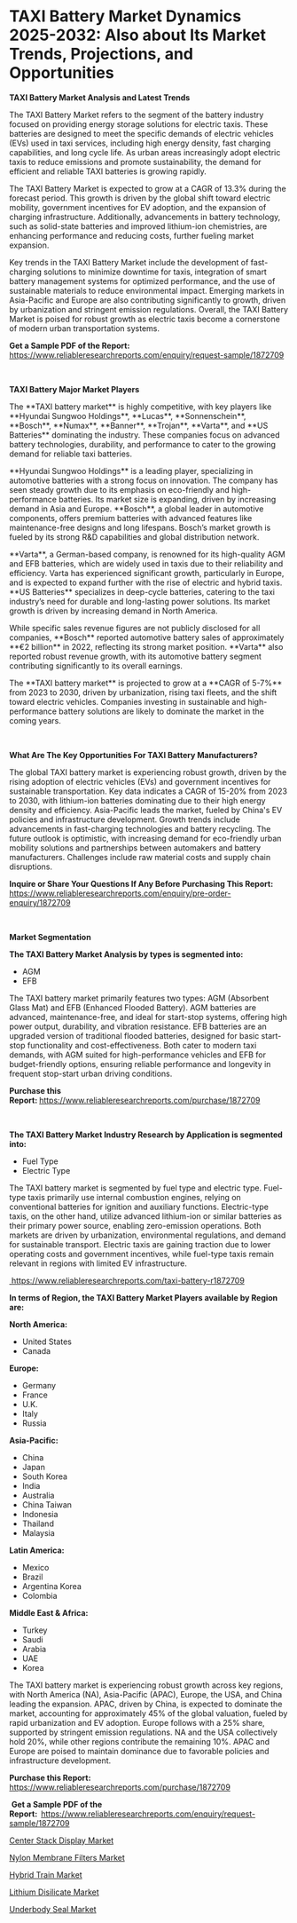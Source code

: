<p><h1>TAXI Battery Market Dynamics 2025-2032: Also about Its Market Trends, Projections, and Opportunities</h1></p><p><strong>TAXI Battery Market Analysis and Latest Trends</strong></p>
<p><p>The TAXI Battery Market refers to the segment of the battery industry focused on providing energy storage solutions for electric taxis. These batteries are designed to meet the specific demands of electric vehicles (EVs) used in taxi services, including high energy density, fast charging capabilities, and long cycle life. As urban areas increasingly adopt electric taxis to reduce emissions and promote sustainability, the demand for efficient and reliable TAXI batteries is growing rapidly.</p><p>The TAXI Battery Market is expected to grow at a CAGR of 13.3% during the forecast period. This growth is driven by the global shift toward electric mobility, government incentives for EV adoption, and the expansion of charging infrastructure. Additionally, advancements in battery technology, such as solid-state batteries and improved lithium-ion chemistries, are enhancing performance and reducing costs, further fueling market expansion.</p><p>Key trends in the TAXI Battery Market include the development of fast-charging solutions to minimize downtime for taxis, integration of smart battery management systems for optimized performance, and the use of sustainable materials to reduce environmental impact. Emerging markets in Asia-Pacific and Europe are also contributing significantly to growth, driven by urbanization and stringent emission regulations. Overall, the TAXI Battery Market is poised for robust growth as electric taxis become a cornerstone of modern urban transportation systems.</p></p>
<p><strong>Get a Sample PDF of the Report:&nbsp;</strong> <a href="https://www.reliableresearchreports.com/enquiry/request-sample/1872709?utm_campaign=13&utm_medium=2&utm_source=Github&utm_content=ia&utm_term=21012025&utm_id=taxi-battery">https://www.reliableresearchreports.com/enquiry/request-sample/1872709</a></p>
<p>&nbsp;</p>
<p><strong>TAXI Battery Major Market Players</strong></p>
<p><p>The **TAXI battery market** is highly competitive, with key players like **Hyundai Sungwoo Holdings**, **Lucas**, **Sonnenschein**, **Bosch**, **Numax**, **Banner**, **Trojan**, **Varta**, and **US Batteries** dominating the industry. These companies focus on advanced battery technologies, durability, and performance to cater to the growing demand for reliable taxi batteries.</p><p>**Hyundai Sungwoo Holdings** is a leading player, specializing in automotive batteries with a strong focus on innovation. The company has seen steady growth due to its emphasis on eco-friendly and high-performance batteries. Its market size is expanding, driven by increasing demand in Asia and Europe. **Bosch**, a global leader in automotive components, offers premium batteries with advanced features like maintenance-free designs and long lifespans. Bosch’s market growth is fueled by its strong R&D capabilities and global distribution network.</p><p>**Varta**, a German-based company, is renowned for its high-quality AGM and EFB batteries, which are widely used in taxis due to their reliability and efficiency. Varta has experienced significant growth, particularly in Europe, and is expected to expand further with the rise of electric and hybrid taxis. **US Batteries** specializes in deep-cycle batteries, catering to the taxi industry’s need for durable and long-lasting power solutions. Its market growth is driven by increasing demand in North America.</p><p>While specific sales revenue figures are not publicly disclosed for all companies, **Bosch** reported automotive battery sales of approximately **€2 billion** in 2022, reflecting its strong market position. **Varta** also reported robust revenue growth, with its automotive battery segment contributing significantly to its overall earnings.</p><p>The **TAXI battery market** is projected to grow at a **CAGR of 5-7%** from 2023 to 2030, driven by urbanization, rising taxi fleets, and the shift toward electric vehicles. Companies investing in sustainable and high-performance battery solutions are likely to dominate the market in the coming years.</p></p>
<p>&nbsp;</p>
<p><strong>What Are The Key Opportunities For TAXI Battery Manufacturers?</strong></p>
<p><p>The global TAXI battery market is experiencing robust growth, driven by the rising adoption of electric vehicles (EVs) and government incentives for sustainable transportation. Key data indicates a CAGR of 15-20% from 2023 to 2030, with lithium-ion batteries dominating due to their high energy density and efficiency. Asia-Pacific leads the market, fueled by China's EV policies and infrastructure development. Growth trends include advancements in fast-charging technologies and battery recycling. The future outlook is optimistic, with increasing demand for eco-friendly urban mobility solutions and partnerships between automakers and battery manufacturers. Challenges include raw material costs and supply chain disruptions.</p></p>
<p><strong>Inquire or Share Your Questions If Any Before Purchasing This Report:</strong> <a href="https://www.reliableresearchreports.com/enquiry/pre-order-enquiry/1872709?utm_campaign=13&utm_medium=2&utm_source=Github&utm_content=ia&utm_term=21012025&utm_id=taxi-battery">https://www.reliableresearchreports.com/enquiry/pre-order-enquiry/1872709</a></p>
<p>&nbsp;</p>
<p><strong>Market Segmentation</strong></p>
<p><strong>The TAXI Battery Market Analysis by types is segmented into:</strong></p>
<p><ul><li>AGM</li><li>EFB</li></ul></p>
<p><p>The TAXI battery market primarily features two types: AGM (Absorbent Glass Mat) and EFB (Enhanced Flooded Battery). AGM batteries are advanced, maintenance-free, and ideal for start-stop systems, offering high power output, durability, and vibration resistance. EFB batteries are an upgraded version of traditional flooded batteries, designed for basic start-stop functionality and cost-effectiveness. Both cater to modern taxi demands, with AGM suited for high-performance vehicles and EFB for budget-friendly options, ensuring reliable performance and longevity in frequent stop-start urban driving conditions.</p></p>
<p><strong>Purchase this Report:&nbsp;</strong><a href="https://www.reliableresearchreports.com/purchase/1872709?utm_campaign=13&utm_medium=2&utm_source=Github&utm_content=ia&utm_term=21012025&utm_id=taxi-battery">https://www.reliableresearchreports.com/purchase/1872709</a></p>
<p>&nbsp;</p>
<p><strong>The TAXI Battery Market Industry Research by Application is segmented into:</strong></p>
<p><ul><li>Fuel Type</li><li>Electric Type</li></ul></p>
<p><p>The TAXI battery market is segmented by fuel type and electric type. Fuel-type taxis primarily use internal combustion engines, relying on conventional batteries for ignition and auxiliary functions. Electric-type taxis, on the other hand, utilize advanced lithium-ion or similar batteries as their primary power source, enabling zero-emission operations. Both markets are driven by urbanization, environmental regulations, and demand for sustainable transport. Electric taxis are gaining traction due to lower operating costs and government incentives, while fuel-type taxis remain relevant in regions with limited EV infrastructure.</p></p>
<p><a href="https://www.reliableresearchreports.com/taxi-battery-r1872709?utm_campaign=13&utm_medium=2&utm_source=Github&utm_content=ia&utm_term=21012025&utm_id=taxi-battery">&nbsp;https://www.reliableresearchreports.com/taxi-battery-r1872709</a></p>
<p><strong>In terms of Region, the TAXI Battery Market Players available by Region are:</strong></p>
<p>
    <p> <strong> North America: </strong>
        <ul>
            <li>United States</li>
            <li>Canada</li>
        </ul>
        </p> 
    <p> <strong> Europe: </strong>
        <ul>
            <li>Germany</li>
            <li>France</li>
            <li>U.K.</li>
            <li>Italy</li>
            <li>Russia</li>
        </ul>
        </p> 
    <p> <strong> Asia-Pacific: </strong>
        <ul>
            <li>China</li>
            <li>Japan</li>
            <li>South Korea</li>
            <li>India</li>
            <li>Australia</li>
            <li>China Taiwan</li>
            <li>Indonesia</li>
            <li>Thailand</li>
            <li>Malaysia</li>
        </ul>
        </p> 
    <p> <strong> Latin America: </strong>
        <ul>
            <li>Mexico</li>
            <li>Brazil</li>
            <li>Argentina Korea</li>
            <li>Colombia</li>
        </ul>
        </p> 
    <p> <strong> Middle East & Africa: </strong>
        <ul>
            <li>Turkey</li>
            <li>Saudi</li>
            <li>Arabia</li>
            <li>UAE</li>
            <li>Korea</li>
        </ul>
    </p>
    </p>
<p><p>The TAXI battery market is experiencing robust growth across key regions, with North America (NA), Asia-Pacific (APAC), Europe, the USA, and China leading the expansion. APAC, driven by China, is expected to dominate the market, accounting for approximately 45% of the global valuation, fueled by rapid urbanization and EV adoption. Europe follows with a 25% share, supported by stringent emission regulations. NA and the USA collectively hold 20%, while other regions contribute the remaining 10%. APAC and Europe are poised to maintain dominance due to favorable policies and infrastructure development.</p></p>
<p><strong>Purchase this Report: </strong><a href="https://www.reliableresearchreports.com/purchase/1872709?utm_campaign=13&utm_medium=2&utm_source=Github&utm_content=ia&utm_term=21012025&utm_id=taxi-battery">https://www.reliableresearchreports.com/purchase/1872709</a></p>
<p>&nbsp;<strong>Get a Sample PDF of the Report:&nbsp;&nbsp;</strong><a href="https://www.reliableresearchreports.com/enquiry/request-sample/1872709?utm_campaign=13&utm_medium=2&utm_source=Github&utm_content=ia&utm_term=21012025&utm_id=taxi-battery">https://www.reliableresearchreports.com/enquiry/request-sample/1872709</a></p>
<p><strong></strong></p>
<p><p><a href="https://github.com/MariaWashington76/Market-Research-Report-List-1/blob/main/center-stack-display-market.md?utm_campaign=13&utm_medium=2&utm_source=Github&utm_content=ia&utm_term=21012025&utm_id=taxi-battery">Center Stack Display Market</a></p><p><a href="https://www.linkedin.com/pulse/market-insights-nylon-membrane-filters-sector-2025-2032-wn0ec?utm_campaign=13&utm_medium=2&utm_source=Github&utm_content=ia&utm_term=21012025&utm_id=taxi-battery">Nylon Membrane Filters Market</a></p><p><a href="https://github.com/MarciaRunte/Market-Research-Report-List-1/blob/main/hybrid-train-market.md?utm_campaign=13&utm_medium=2&utm_source=Github&utm_content=ia&utm_term=21012025&utm_id=taxi-battery">Hybrid Train Market</a></p><p><a href="https://www.linkedin.com/pulse/insightful-lithium-disilicate-market-analysis-recent-performance-flyvc?utm_campaign=13&utm_medium=2&utm_source=Github&utm_content=ia&utm_term=21012025&utm_id=taxi-battery">Lithium Disilicate Market</a></p><p><a href="https://www.linkedin.com/pulse/underbody-seal-market-expected-see-strong-growth-competition-pr8oe?utm_campaign=13&utm_medium=2&utm_source=Github&utm_content=ia&utm_term=21012025&utm_id=taxi-battery">Underbody Seal Market</a></p></p>